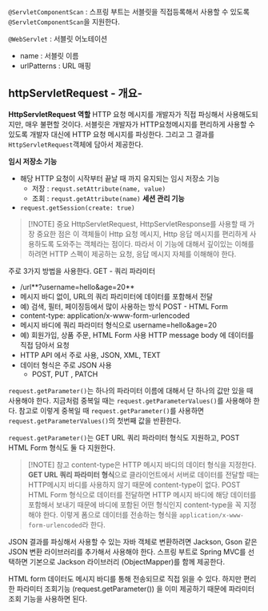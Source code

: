 `@ServletComponentScan` : 스프링 부트는 서블릿을 직접등록해서 사용할 수 있도록 `@ServletComponentScan`을 지원한다. 

`@WebServlet` : 서블릿 어노테이션 
- name : 서블릿 이름 
- urlPatterns : URL 매핑 

## httpServletRequest - 개요-
**HttpServletRequest 역할**
HTTP 요청 메시지를 개발자가 직접 파싱해서 사용해도되지만, 매우 불편할 것이다. 서블릿은 개발자가 HTTP요청메시지를 편리하게 사용할 수 있도록 개발자 대신에 HTTP 요청 메시지를 파싱한다. 그리고 그 결과를 `HttpServletRequest`객체에 담아서 제공한다. 

**임시 저장소 기능**
- 해당 HTTP 요청이 시작부터 끝날 때 까지 유지되는 임시 저장소 기능 
	- 저장 : `requst.setAttribute(name, value)`
	- 조회 :  `requst.getAttribute(name)`
**세션 관리 기능**
- `request.getSession(create: true)`

> [!NOTE] 중요 
> HttpServletRequest, HttpServletResponse를 사용할 때 가장 중요한 점은 이 객체들이  Http 요청 메시지, Http 응답 메시지를 편리하게 사용하도록 도와주는 객체라는 점이다. 따라서 이 기능에 대해서 깊이있는 이해를 하려면 HTTP 스펙이 제공하는 요청, 응답 메시지 자체를 이해해야 한다. 

주로 3가지 방법을 사용한다. 
GET - 쿼리 파라미터 
- /url**?username=hello&age=20**
- 메시지 바디 없이, URL의 쿼리 파리미터에 데이터를 포함해서 전달 
- 예) 검색, 필터, 페이징등에서 많이 사용하는 방식 
POST - HTML Form
- content-type: application/x-www-form-urlencoded
- 메시지 바디에 쿼리 파라미터 형식으로 username=hello&age=20
- 예) 회원가입, 상품 주문, HTML Form 사용 
HTTP message body 에 데이터를 직접 담아서 요청 
- HTTP API 에서 주로 사용, JSON, XML, TEXT
- 데이터 형식은 주로 JSON 사용 
	- POST, PUT , PATCH 

`request.getParameter()`는 하나의 파라미터 이름에 대해서 단 하나의 값만 있을 때 사용해야 한다. 지금처럼 중복일 때는 `request.getParameterValues()`를 사용해야 한다. 
참고로 이렇게 중복일 때 `request.getParameter()`를 사용하면 `request.getParameterValues()`의 첫번째 값을 반환한다. 

`request.getParameter()`는 GET URL 쿼리 파라미터 형식도 지원하고, POST HTML Form 형식도 둘 다 지원한다. 


> [!NOTE] 참고
> content-type은 HTTP 메시지 바디의 데이터 형식을 지정한다. 
> **GET URL 쿼리 파라미터 형식**으로 클라이언트에서 서버로 데이터를 전달할 때는 HTTP메시지 바디를 사용하지 않기 때문에 content-type이 없다. 
> POST HTML Form 형식으로 데이터를 전달하면 HTTP 메시지 바디에 해당 데이터를 포함해서 보내기 때문에 바디에 포함된 어떤 형식인지 content-type을 꼭 지정해야 한다. 이렇게 폼으로 데이터를 전송하는 형식을 `application/x-www-form-urlencoded`라 한다.


JSON 결과를 파싱해서 사용할 수 있는 자바 객체로 변환하려면 Jackson, Gson 같은 JSON 변환 라이브러리를 추가해서 사용해야 한다. 스프링 부트로 Spring MVC를 선택하면 기본으로 Jackson 라이브러리 (ObjectMapper)를 함께 제공한다. 

HTML form 데이터도 메시지 바디를 통해 전송되므로 직접 읽을 수 있다. 하지만 편리한 파라미터 조회기능 (request.getParameter()) 을 이미 제공하기 때문에 파라미터 조회 기능을 사용하면 된다. 






















































